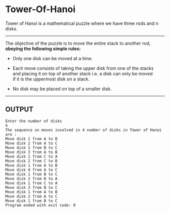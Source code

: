 # Tower-Of-Hanoi

Tower of Hanoi is a mathematical puzzle where we have three rods and n disks.

---

The objective of the puzzle is to move the entire stack to another rod,  
<b>
obeying the following simple rules:
</b>
* Only one disk can be moved at a time.

* Each move consists of taking the upper disk from one of the stacks  
  and placing it on top of another stack i.e. a disk can only be moved  
  if it is the uppermost disk on a stack.
  
* No disk may be placed on top of a smaller disk.

---

## OUTPUT

```
Enter the number of disks 
4
The sequence on moves involved in 4 number of disks in Tower of Hanoi are : 
Move disk 1 from A to B 
Move disk 2 from A to C 
Move disk 1 from B to C 
Move disk 3 from A to B 
Move disk 1 from C to A 
Move disk 2 from C to B 
Move disk 1 from A to B 
Move disk 4 from A to C 
Move disk 1 from B to C 
Move disk 2 from B to A 
Move disk 1 from C to A 
Move disk 3 from B to C 
Move disk 1 from A to B 
Move disk 2 from A to C 
Move disk 1 from B to C 
Program ended with exit code: 0
```

